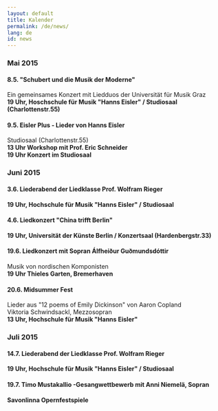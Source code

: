 ```yaml
---
layout: default
title: Kalender
permalink: /de/news/
lang: de
id: news
---
```



### Mai 2015

#### 8.5. "Schubert und die Musik der Moderne"
Ein gemeinsames Konzert mit Liedduos der Universität für Musik Graz  
__19 Uhr, Hoschschule für Musik "Hanns Eisler" / Studiosaal (Charlottenstr.55)__

#### 9.5. Eisler Plus - Lieder von Hanns Eisler

Studiosaal (Charlottenstr.55)  
__13 Uhr Workshop mit Prof. Eric Schneider__  
__19 Uhr Konzert im Studiosaal__

### Juni 2015

#### 3.6. Liederabend der Liedklasse Prof. Wolfram Rieger
__19 Uhr, Hochschule für Musik "Hanns Eisler" / Studiosaal__

#### 4.6. Liedkonzert "China trifft Berlin"
__19 Uhr, Universität der Künste Berlin / Konzertsaal (Hardenbergstr.33)__

#### 19.6. Liedkonzert mit Sopran Álfheiður Guðmundsdóttir
Musik von nordischen Komponisten  
__19 Uhr Thieles Garten, Bremerhaven__


#### 20.6. Midsummer Fest
Lieder aus "12 poems of Emily Dickinson" von Aaron Copland  
Viktoria Schwindsackl, Mezzosopran  
__13 Uhr, Hochschule für Musik "Hanns Eisler"__

### Juli 2015

#### 14.7. Liederabend der Liedklasse Prof. Wolfram Rieger
__19 Uhr, Hochschule für Musik "Hanns Eisler" / Studiosaal__

#### 19.7. Timo Mustakallio -Gesangwettbewerb mit Anni Niemelä, Sopran
__Savonlinna Opernfestspiele__


